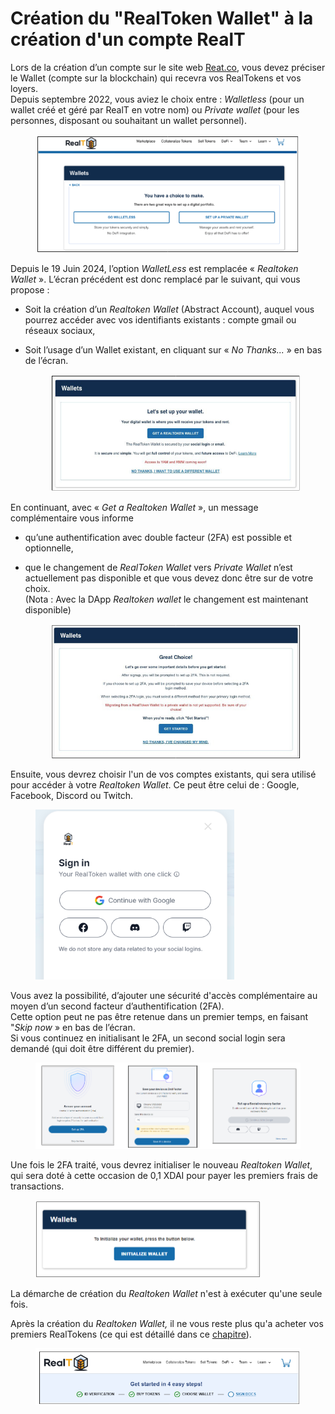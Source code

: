 # Création du "RealToken Wallet" à la création d'un compte RealT

Lors de la création d’un compte sur le site web [Reat.co](https://realt.co/), vous devez préciser le Wallet (compte sur la blockchain) qui recevra vos RealTokens et vos loyers. \
Depuis septembre 2022, vous aviez le choix entre : _Walletless_ (pour un wallet créé et géré par RealT en votre nom) ou _Private wallet_ (pour les personnes, disposant ou souhaitant un wallet personnel).

<figure><img src="../../.gitbook/assets/image (4) (1) (1) (1) (1) (1) (1).png" alt="" width="492"><figcaption></figcaption></figure>

Depuis le 19 Juin 2024, l’option _WalletLess_ est remplacée « _Realtoken Wallet_ ». L’écran précédent est donc remplacé par le suivant, qui vous propose :

* Soit la création d’un _Realtoken Wallet_ (Abstract Account), auquel vous pourrez accéder avec vos identifiants existants : compte gmail ou réseaux sociaux,
*   Soit l’usage d’un Wallet existant, en cliquant sur « _No Thanks..._ » en bas de l’écran.

    <figure><img src="../../.gitbook/assets/image (1) (1) (1) (1) (1) (1) (1) (1) (1) (1) (1) (1) (1) (1) (1) (1).png" alt="" width="549"><figcaption></figcaption></figure>

En continuant, avec « _Get a Realtoken Wallet_ », un message complémentaire vous informe

* qu’une authentification avec double facteur (2FA) est possible et optionnelle,
*   que le changement de _RealToken Wallet_ vers _Private Wallet_ n’est actuellement pas disponible et que vous devez donc être sur de votre choix.\
    (Nota : Avec la DApp _Realtoken wallet_ le changement est maintenant disponible)

    <figure><img src="../../.gitbook/assets/image (1) (1) (1) (1) (1) (1) (1) (1) (1) (1) (1) (1) (1) (1) (1) (1) (1).png" alt="" width="482"><figcaption></figcaption></figure>

Ensuite, vous devrez choisir l'un de vos comptes existants, qui sera utilisé pour accéder à votre _Realtoken Wallet_. Ce peut être celui de : Google, Facebook, Discord ou Twitch.

<figure><img src="../../.gitbook/assets/image (4) (1) (1) (1) (1) (1).png" alt="" width="318"><figcaption></figcaption></figure>

Vous avez la possibilité, d’ajouter une sécurité d'accès complémentaire au moyen d’un second facteur d’authentification (2FA). \
Cette option peut ne pas être retenue dans un premier temps, en faisant "_Skip now_ » en bas de l’écran. \
Si vous continuez en initialisant le 2FA, un second social login sera demandé (qui doit être différent du premier).

<figure><img src="../../.gitbook/assets/image (5) (1) (1) (1) (1) (1).png" alt=""><figcaption></figcaption></figure>

Une fois le 2FA traité, vous devrez initialiser le nouveau _Realtoken Wallet_, qui sera doté à cette occasion de 0,1 XDAI pour payer les premiers frais de transactions.

<figure><img src="../../.gitbook/assets/image (3) (1) (1) (1) (1) (1) (1) (1) (1).png" alt="" width="360"><figcaption></figcaption></figure>

La démarche de création du _Realtoken Wallet_ n'est à exécuter qu'une seule fois.&#x20;

Après la création du _Realtoken Wallet,_ il ne vous reste plus qu'a acheter vos premiers RealTokens (ce qui est détaillé dans ce [chapitre](usage-du-realtoken-wallet.md)).

<figure><img src="../../.gitbook/assets/image (5) (1) (1) (1) (1).png" alt=""><figcaption></figcaption></figure>

